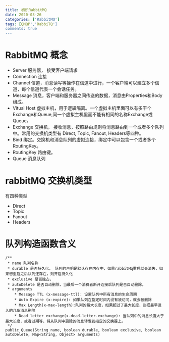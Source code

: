 ```yaml
---
title: 初识RabbitMQ
date: 2020-03-26
categories: ['RabbitMQ']
tags: [QMQP','RabbiTQ']
comments: true
---
```




<!--more-->

# RabbitMQ 概念

* Server 服务器， 接受客户端请求
* Connection 连接
* Channel 信道，消息读写等操作在信道中进行，一个客户端可以建立多个信道，每个信道代表一个会话任务。
* Message 消息，客户端和服务器之间传送的数据，消息由Properties和Body组成。
* Vitual Host 虚拟主机，用于逻辑隔离。一个虚拟主机里面可以有多干个Exchange和Queue,同一个虚拟主机里面不能有相同的名称Exchange或Queue。
* Exchange 交换机， 接收消息，按照路由规则将消息路由到一个或者多个队列中。常用的交换机类型有 Direct, Topic, Fanout, Headers等四种。
* Bind 绑定。交换机和消息队列的虚拟连接，绑定中可以包含一个或者多个RoutingKey。
* RoutingKey 路由键。
* Queue 消息队列

# rabbitMQ 交换机类型

有四种类型
* Direct
* Topic
* Fanout
* Headers


###


# 队列构造函数含义
```
/**
 * name 队列名称
 * durable 是否持久化， 队列的声明是默认存在内存中，如果rabbitMq重启就会消失，如果想重启之后队列还存在，则开启持久化
 * exclusive 是否独占，
 * autoDelete 是否自动删除，当最后一个消费者断开连接后队列是否自动删除。
 * arguments
    * Message TTL (x-message-ttl): 设置队列中所有消息的生命周期
    * Auto Expire (x-expire): 如果队列在指定时间内没有被访问，就会被删除
    * Max Length(x-max-length):队列的最大长度，如果超过了最大长度，则把最早进入的几条消息删除
    * Dead letter exchange(x-dead-letter-exchange): 当队列中的消息长度大于最大长度，或者过期等，将从队列中删除的消息转发到指定的交换器上。
 */
public Queue(String name, boolean durable, boolean exclusive, boolean autoDelete, Map<String, Object> arguments)

```
